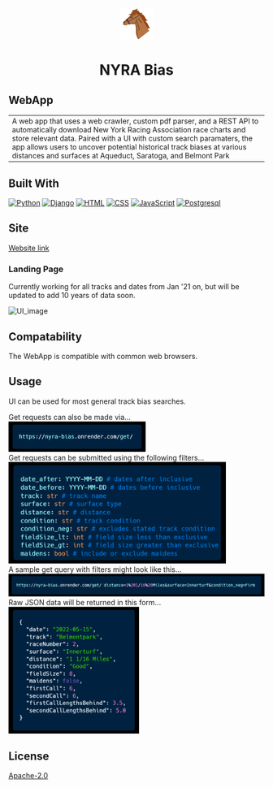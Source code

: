 <div align="center">
  <img src="docs/_media/horse_icon.png" alt="Saratoga Oval">
</div>

<h1 align="center">NYRA Bias</h1>

## WebApp
<table>
<tr>
<td>
  A web app that uses a web crawler, custom pdf parser, and a REST API to automatically download New York Racing Association race charts and store relevant data.  Paired with a UI with custom search paramaters, the app allows users to uncover potential historical track biases at various distances and surfaces at Aqueduct, Saratoga, and Belmont Park
</td>
</tr>
</table>

## Built With

[![Python][Python.io]][Python-url] [![Django][Django.io]][Django-url]
[![HTML][HTML5.io]][HTML5-url] [![CSS][CSS.io]][CSS-url]
[![JavaScript][JavaScript.io]][JavaScript-url]
[![Postgresql][Postgresql.io]][Postgresql-url]


## Site
[Website link](https://nyra-bias.onrender.com/)

### Landing Page
Currently working for all tracks and dates from Jan '21 on, but will be updated to add 10 years of data soon.

<img src="docs/_media/NYRA_UI_image.png" alt="UI_image">


<!-- ### Example Equibase Chart
<img src='docs/_media/example_chart.png' alt="Equibase Chart"> -->


## Compatability
The WebApp is compatible with common web browsers.


## Usage
UI can be used for most general track bias searches.  

Get requests can also be made via...  
<img src="docs/_media/get_url.png" alt="get_request_url" height='60'>  
Get requests can be submitted using the following filters...  
<img src="docs/_media//nyra_filter_params.png" alt="filter_params" height='200'>  
A sample get query with filters might look like this...  
<img src="docs/_media/sample_get_query.png" alt="sample_get_query">
Raw JSON data will be returned in this form...  
<img src="docs/_media/sample_json_data.png" alt="sample_json_data" height="250">




## License
[Apache-2.0](LICENSE)

<!-- MARKDOWN LINKS & IMAGES -->
[Python-url]: https://www.python.org/
[Python.io]: https://img.shields.io/badge/Python-14354C?style=for-the-badge&logo=python&logoColor=white
[Django-url]: https://www.djangoproject.com/
[Django.io]: https://img.shields.io/badge/Django-092E20?style=for-the-badge&logo=django&logoColor=white
[HTML5-url]: https://developer.mozilla.org
[HTML5.io]: https://img.shields.io/badge/HTML5-E34F26?style=for-the-badge&logo=html5&logoColor=white
[CSS-url]: https://developer.mozilla.org
[CSS.io]: https://img.shields.io/badge/CSS3-1572B6?style=for-the-badge&logo=css3&logoColor=white
[JavaScript-url]: https://www.javascript.com/
[JavaScript.io]: https://img.shields.io/badge/JavaScript-323330?style=for-the-badge&logo=javascript&logoColor=F7DF1E
[Postgresql-url]: https://www.postgresql.org/
[Postgresql.io]: https://img.shields.io/badge/PostgreSQL-316192?style=for-the-badge&logo=postgresql&logoColor=white
